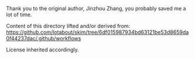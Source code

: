 Thank you to the original author, Jinzhou Zhang, you probably saved me a lot of time.

Content of this directory lifted and/or derived from:
https://github.com/lotabout/skim/tree/6df015987934bd63121be53d8659da0f44237dac/.github/workflows

License inherited accordingly.
